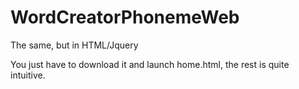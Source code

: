 # WordCreatorPhonemeWeb
The same, but in HTML/Jquery

You just have to download it and launch home.html, the rest is quite intuitive.
